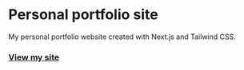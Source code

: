 # Personal portfolio site

My personal portfolio website created with Next.js and Tailwind CSS.

### <a href="https://sahabferdous.vercel.app/" target="_blank">View my site</a>
